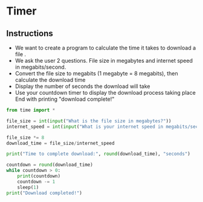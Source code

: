 # Timer
## Instructions
- We want to create a program to calculate the time it takes to download a file  .
- We ask the user 2 questions. File size in megabytes and internet speed in megabits/second.
- Convert the file size to megabits (1 megabyte = 8 megabits), then calculate the download time
- Display the number of seconds the download will take
- Use your countdown timer to display the download process taking place  
End with printing "download complete!" 

```py
from time import *

file_size = int(input("What is the file size in megabytes?"))
internet_speed = int(input("What is your internet speed in megabits/second?"))

file_size *= 8
download_time = file_size/internet_speed

print("Time to complete download:", round(download_time), "seconds")

countdown = round(download_time)
while countdown > 0:
    print(countdown)
    countdown -= 1
    sleep(1)
print("Download completed!")
```